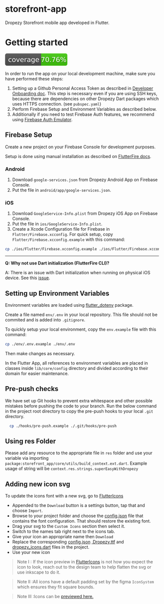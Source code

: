 # storefront-app

Dropezy Storefront mobile app developed in Flutter.

# Getting started

![coverage](coverage_badge.svg)

In order to run the app on your local development machine, make sure you have performed these steps:

1) Setting up a Github Personal Access Token as described in [Developer Onboarding doc](https://dropezy.atlassian.net/wiki/spaces/DROPEZY/pages/4489217/Developer+Onboarding#Access-Token). This step is necessary even if you are using SSH keys, because there are dependencies on other Dropezy Dart packages which uses HTTPS connection. (see `pubspec.yaml`)
2) Perform Firebase Setup and Environment Variables as described below.
3) Additionally if you need to test Firebase Auth features, we recommend using [Firebase Auth Emulator](https://dropezy.atlassian.net/wiki/spaces/STOR/pages/6619165/Firebase+Auth+Emulator).

## Firebase Setup

Create a new project on your Firebase Console for development purposes.

Setup is done using manual installation as described on [FlutterFire docs](https://firebase.flutter.dev/docs/manual-installation).

### Android

1. Download `google-services.json` from Dropezy Android App on Firebase Console.
2. Put the file in `android/app/google-services.json`.

### iOS

1. Download `GoogleService-Info.plist` from Dropezy iOS App on Firebase Console.
2. Put the file in `ios/GoogleService-Info.plist`.
3. Create a Xcode Configuration file for Firebase in `Flutter/Firebase.xcconfig`. For quick setup, copy `Flutter/Firebase.xcconfig.example` with this command:

```bash
cp ./ios/Flutter/Firebase.xcconfig.example ./ios/Flutter/Firebase.xcconfig
```

---

**Q: Why not use Dart initialization (FlutterFire CLI)?**

A: There is an issue with Dart initialization when running on physical iOS device. See this [issue](https://github.com/FirebaseExtended/flutterfire/issues/7983).

## Setting up Environment Variables

Environment variables are loaded using [flutter_dotenv](https://pub.dev/packages/flutter_dotenv) package.

Create a file named `env/.env` in your local repository. This file should not be commited and
is added into `.gitignore`.

To quickly setup your local environment, copy the `env.example` file with this command:

```bash
cp ./env/.env.example ./env/.env
```

Then make changes as necessary.

In the Flutter App, all references to environment variables are placed in classes inside `lib/core/config` directory
and divided according to their domain for easier maintenance.

## Pre-push checks

We have set up Git hooks to prevent extra whitespace and other possible mistakes before pushing the code to your branch. Run the below command in the project root directory to copy the pre-push hooks to your local `.git` directory.

```bash
  cp ./hooks/pre-push.example ./.git/hooks/pre-push
```

## Using res Folder

Please add any resource to the appropriate file in `res` folder and use your variable via importing `package:storefront_app/core/utils/build_context.ext.dart`. Example usage of string will be `context.res.strings.superEasyWithDropezy`

## Adding new icon svg

To update the icons font with a new svg, go to [FlutterIcons](https://www.fluttericon.com/)

- Appended to the `Download` button is a settings button, tap that and choose `Import`.
- Browse to your project folder and choose the [config.json](../assets/fonts/icons/config.json) file
  that contains the font configuration. That should restore the existing font.
- Drag your svg to the `Custom Icons` section then select it.
- Switch to the names tab right next to the icons tab.
- Give your icon an appropriate name then `Download`
- Replace the corresponding [config.json](../assets/fonts/icons/config.json)
  ,[Dropezy.ttf](../assets/fonts/icons/Dropezy.ttf)
  and [dropezy_icons.dart](../lib/core/dropezy_icons.dart) files in the project.
- Use your new icon

> Note I : If the icon preview in [FlutterIcons](https://www.fluttericon.com/) is not how you expect the icon to look, reach out to the design team to help flatten the svg or use inkscape to do it.

> Note II :All icons have a default padding set by the figma `IconSystem` which ensures they fit square bounds.

> Note III :Icons can be [previewed here.](assets/icon_svgs/README.md)
